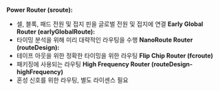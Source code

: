 **Power Router (sroute):**
- 셀, 블록, 패드 전원 및 접지 핀을 글로벌 전원 및 접지에 연결
**Early Global Router (earlyGlobalRoute):**
- 타이밍 분석을 위해 미리 대략적인 라우팅을 수행
**NanoRoute Router (routeDesign):**
- 테이프 아웃을 위한 정확한 타이밍을 위한 라우팅
**Flip Chip Router (fcroute)**
- 패키징에 사용되는 라우팅
**High Frequency Router (routeDesign-highFrequency)**
- 혼성 신호를 위한 라우팅, 별도 라이센스 필요